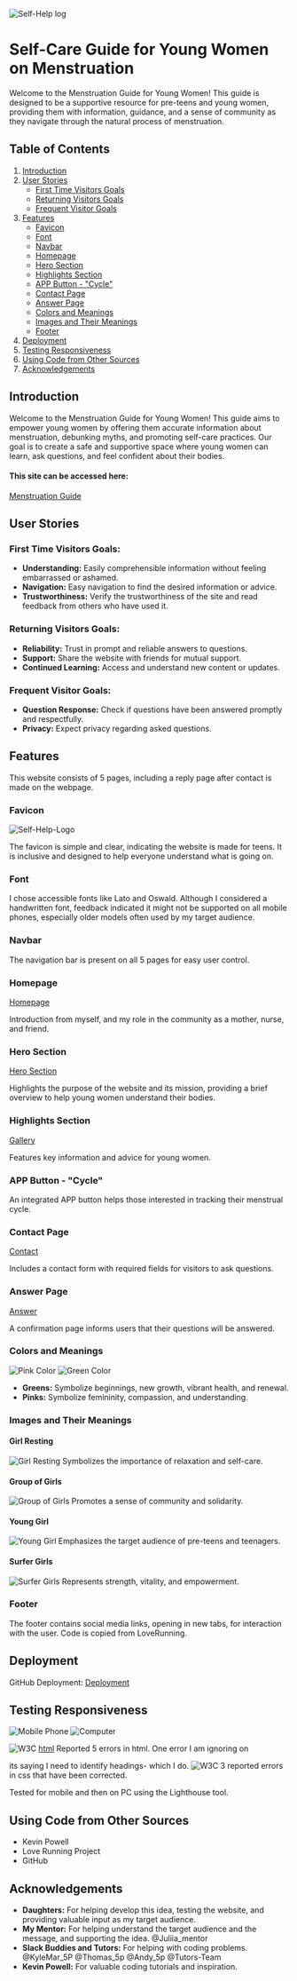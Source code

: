 ![Self-Help log](assets/favicon/android-chrome-512x512.png)

# Self-Care Guide for Young Women on Menstruation

Welcome to the Menstruation Guide for Young Women! This guide is designed to be a supportive resource for pre-teens and young women, providing them with information, guidance, and a sense of community as they navigate through the natural process of menstruation.

## Table of Contents

1. [Introduction](#introduction)
2. [User Stories](#user-stories)
   - [First Time Visitors Goals](#first-time-visitors-goals)
   - [Returning Visitors Goals](#returning-visitors-goals)
   - [Frequent Visitor Goals](#frequent-visitor-goals)
3. [Features](#features)
   - [Favicon](#favicon)
   - [Font](#font)
   - [Navbar](#navbar)
   - [Homepage](#homepage)
   - [Hero Section](#hero-section)
   - [Highlights Section](#highlights-section)
   - [APP Button - "Cycle"](##app-button---cycle)
   - [Contact Page](#contact-page)
   - [Answer Page](#answer-page)
   - [Colors and Meanings](#colors-and-meanings)
   - [Images and Their Meanings](#images-and-their-meanings)
   - [Footer](#footer)
4. [Deployment](#deployment)
5. [Testing Responsiveness](#testing-responsiveness)
6. [Using Code from Other Sources](#using-code-from-other-sources)
7. [Acknowledgements](#acknowledgements)

## Introduction

Welcome to the Menstruation Guide for Young Women! This guide aims to empower young women by offering them accurate information about menstruation, debunking myths, and promoting self-care practices. Our goal is to create a safe and supportive space where young women can learn, ask questions, and feel confident about their bodies.

#### This site can be accessed here:
[Menstruation Guide](https://kakilian-menstruationgu-a9ln2842g1p.ws-eu110.gitpod.io/)

## User Stories

### First Time Visitors Goals:
- **Understanding:** Easily comprehensible information without feeling embarrassed or ashamed.
- **Navigation:** Easy navigation to find the desired information or advice.
- **Trustworthiness:** Verify the trustworthiness of the site and read feedback from others who have used it.

### Returning Visitors Goals:
- **Reliability:** Trust in prompt and reliable answers to questions.
- **Support:** Share the website with friends for mutual support.
- **Continued Learning:** Access and understand new content or updates.

### Frequent Visitor Goals:
- **Question Response:** Check if questions have been answered promptly and respectfully.
- **Privacy:** Expect privacy regarding asked questions.

## Features

This website consists of 5 pages, including a reply page after contact is made on the webpage.

### Favicon
![Self-Help-Logo](assets/favicon/android-chrome-192x192.png)

The favicon is simple and clear, indicating the website is made for teens. It is inclusive and designed to help everyone understand what is going on.

### Font

I chose accessible fonts like Lato and Oswald. Although I considered a handwritten font, feedback indicated it might not be supported on all mobile phones, especially older models often used by my target audience.

### Navbar

The navigation bar is present on all 5 pages for easy user control.

### Homepage
[Homepage](https://github.com/kakilian/menstruationgu-a9ln2842g1p.ws-eu110/blob/main/index.html)

Introduction from myself, and my role in the community as a mother, nurse, and friend.

### Hero Section
[Hero Section](https://github.com/kakilian/menstruationgu-a9ln2842g1p.ws-eu110/blob/main/home.html)

Highlights the purpose of the website and its mission, providing a brief overview to help young women understand their bodies.

### Highlights Section
[Gallery](https://github.com/kakilian/menstruationgu-/blob/main/gallery/)

Features key information and advice for young women.

### APP Button - "Cycle"

An integrated APP button helps those interested in tracking their menstrual cycle.

### Contact Page
[Contact](https://github.com/kakilian/menstruationgu-a9ln2842g1p.ws-eu110/blob/main/contact.html)

Includes a contact form with required fields for visitors to ask questions.

### Answer Page
[Answer](https://github.com/kakilian/menstruationgu-a9ln2842g1p.ws-eu110/blob/main/answer.html)

A confirmation page informs users that their questions will be answered.

### Colors and Meanings
![Pink Color](assets/image/testing-for-project/color-pink.jpg)
![Green Color](assets/image/testing-for-project/greenie-color.jpg)

- **Greens:** Symbolize beginnings, new growth, vibrant health, and renewal.
- **Pinks:** Symbolize femininity, compassion, and understanding.

### Images and Their Meanings

#### Girl Resting
![Girl Resting](assets/image/girl-resting.jpg)
Symbolizes the importance of relaxation and self-care.

#### Group of Girls
![Group of Girls](assets/image/girls-group.jpg)
Promotes a sense of community and solidarity.

#### Young Girl
![Young Girl](assets/image/young-girl.jpg)
Emphasizes the target audience of pre-teens and teenagers.

#### Surfer Girls
![Surfer Girls](assets/image/surfer-girls.jpg)
Represents strength, vitality, and empowerment.

### Footer

The footer contains social media links, opening in new tabs, for interaction with the user. Code is copied from LoveRunning.

## Deployment

GitHub Deployment: [Deployment](https://github.com/kakilian/menstruation-guide-project-1/deployments)

## Testing Responsiveness
![Mobile Phone](assets/image/testing-for-project/performance-handy.jpg)
![Computer](assets/image/testing-for-project/performance-pc.jpg)

![W3C](https://validator.w3.org/nu/#textarea)
[html](assets/image/pp1.errors.html.ignoring.png) Reported 5 errors in html. One error I am ignoring on <article class="wrapper-flow"> its saying I need to identify headings- which I do.
![W3C](https://jigsaw.w3.org/css-validator/validator) 3 reported errors in css that have been corrected.

Tested for mobile and then on PC using the Lighthouse tool.

## Using Code from Other Sources

- Kevin Powell
- Love Running Project
- GitHub

## Acknowledgements

- **Daughters:** For helping develop this idea, testing the website, and providing valuable input as my target audience.
- **My Mentor:** For helping understand the target audience and the message, and supporting the idea. @Juliia_mentor
- **Slack Buddies and Tutors:** For helping with coding problems. @KyleMar_5P @Thomas_5p @Andy_5p @Tutors-Team
- **Kevin Powell:** For valuable coding tutorials and inspiration.
